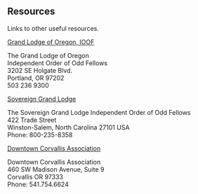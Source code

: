 ## Resources

Links to other useful resources.

[Grand Lodge of Oregon, IOOF](http://www.oregonioof.org/)

The Grand Lodge of Oregon   
Independent Order of Odd Fellows   
3202 SE Holgate Blvd.   
Portland, OR 97202   
503 236 9300   

[Sovereign Grand Lodge](https://odd-fellows.org/)

The Sovereign Grand Lodge Independent Order of Odd Fellows   
422 Trade Street   
Winston-Salem, North Carolina 27101 USA   
Phone: 800-235-8358   

[Downtown Corvallis Association](https://www.downtowncorvallis.org)

Downtown Corvallis Association   
460 SW Madison Avenue, Suite 9   
Corvallis OR 97333   
Phone: 541.754.6624   
